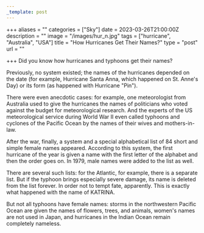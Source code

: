 ```yaml
---
_template: post
---
```





+++
aliases = ""
categories = ["Sky"]
date = 2023-03-26T21:00:00Z
description = ""
image = "/images/hur_n.jpg"
tags = ["hurricane", "Australia", "USA"]
title = "How Hurricanes Get Their Names?"
type = "post"
url = ""

+++
Did you know how hurricanes and typhoons get their names?

Previously, no system existed; the names of the hurricanes depended on the date (for example, Hurricane Santa Anna, which happened on St. Anne's Day) or its form (as happened with Hurricane "Pin").

There were even anecdotic cases: for example, one meteorologist from Australia used to give the hurricanes the names of politicians who voted against the budget for meteorological research. And the experts of the US meteorological service during World War II even called typhoons and cyclones of the Pacific Ocean by the names of their wives and mothers-in-law.

After the war, finally, a system and a special alphabetical list of 84 short and simple female names appeared. According to this system, the first hurricane of the year is given a name with the first letter of the alphabet and then the order goes on. In 1979, male names were added to the list as well.

There are several such lists: for the Atlantic, for example, there is a separate list. But if the typhoon brings especially severe damage, its name is deleted from the list forever. In order not to tempt fate, apparently. This is exactly what happened with the name of KATRINA.

But not all typhoons have female names: storms in the northwestern Pacific Ocean are given the names of flowers, trees, and animals, women's names are not used in Japan, and hurricanes in the Indian Ocean remain completely nameless.

